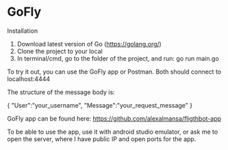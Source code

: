 # GoFly

Installation

1. Download latest version of Go (https://golang.org/)
2. Clone the project to your local
3. In terminal/cmd, go to the folder of the project, and run: go run main.go

To try it out, you can use the GoFly app or Postman. Both should connect to localhost:4444

The structure of the message body is:

{
	"User":"your_username",
	"Message":"your_request_message"
}

GoFly app can be found here: https://github.com/alexalmansa/fligthbot-app

To be able to use the app, use it with android studio emulator, or ask me to open the server, where I have public IP and open ports for the app.
